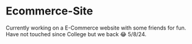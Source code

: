 # Ecommerce-Site
Currently working on a E-Commerce website with some friends for fun. 
Have not touched since College but we back 😂 5/8/24.
